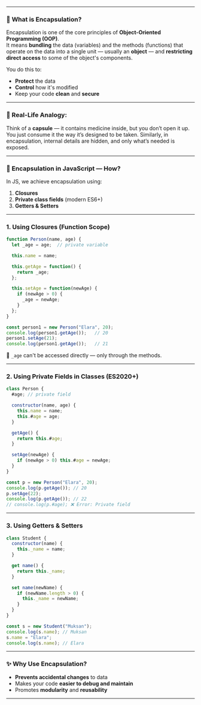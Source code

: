 
---

### 🌟 **What is Encapsulation?**

Encapsulation is one of the core principles of **Object-Oriented Programming (OOP)**.  
It means **bundling** the data (variables) and the methods (functions) that operate on the data into a single unit — usually an **object** — and **restricting direct access** to some of the object's components.

You do this to:
- **Protect** the data
- **Control** how it's modified
- Keep your code **clean** and **secure**

---

### 👀 Real-Life Analogy:
Think of a **capsule** — it contains medicine inside, but you don’t open it up. You just consume it the way it’s designed to be taken. Similarly, in encapsulation, internal details are hidden, and only what’s needed is exposed.

---

### 🧪 Encapsulation in JavaScript — How?

In JS, we achieve encapsulation using:
1. **Closures**
2. **Private class fields** (modern ES6+)
3. **Getters & Setters**

---

### 1. **Using Closures (Function Scope)**
```js
function Person(name, age) {
  let _age = age;  // private variable

  this.name = name;

  this.getAge = function() {
    return _age;
  };

  this.setAge = function(newAge) {
    if (newAge > 0) {
      _age = newAge;
    }
  };
}

const person1 = new Person("Elara", 20);
console.log(person1.getAge());   // 20
person1.setAge(21);
console.log(person1.getAge());   // 21
```
🧠 `_age` can't be accessed directly — only through the methods.

---

### 2. **Using Private Fields in Classes (ES2020+)**
```js
class Person {
  #age; // private field

  constructor(name, age) {
    this.name = name;
    this.#age = age;
  }

  getAge() {
    return this.#age;
  }

  setAge(newAge) {
    if (newAge > 0) this.#age = newAge;
  }
}

const p = new Person("Elara", 20);
console.log(p.getAge()); // 20
p.setAge(22);
console.log(p.getAge()); // 22
// console.log(p.#age); ❌ Error: Private field
```

---

### 3. **Using Getters & Setters**
```js
class Student {
  constructor(name) {
    this._name = name;
  }

  get name() {
    return this._name;
  }

  set name(newName) {
    if (newName.length > 0) {
      this._name = newName;
    }
  }
}

const s = new Student("Muksan");
console.log(s.name); // Muksan
s.name = "Elara";
console.log(s.name); // Elara
```

---

### ✨ Why Use Encapsulation?
- **Prevents accidental changes** to data
- Makes your code **easier to debug and maintain**
- Promotes **modularity** and **reusability**

---

